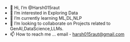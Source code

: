 - 👋 Hi, I’m @Harsh015raut
- 👀 I’m interested in Exploring Data
- 🌱 I’m currently learning ML,DL,NLP
- 💞️ I’m looking to collaborate on Projects related to GenAI,DataScience,LLMs.
- 📫 How to reach me ...
  email - harsh015raut@gmail.com


<!---
Harsh015raut/Harsh015raut is a ✨ special ✨ repository because its `README.md` (this file) appears on your GitHub profile.
You can click the Preview link to take a look at your changes.
--->
